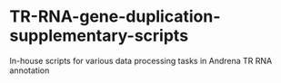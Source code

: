 # TR-RNA-gene-duplication-supplementary-scripts
In-house scripts for various data processing tasks in Andrena TR RNA annotation
